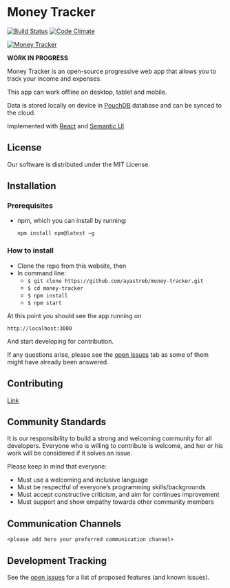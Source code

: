 # Money Tracker

[![Build Status](https://travis-ci.org/ayastreb/money-tracker.svg?branch=master)](https://travis-ci.org/ayastreb/money-tracker)
[![Code Climate](https://codeclimate.com/github/ayastreb/money-tracker/badges/gpa.svg)](https://codeclimate.com/github/ayastreb/money-tracker)

[![Money Tracker](https://moneytracker.cc/assets/screenshot.png)](https://app.moneytracker.cc)

**WORK IN PROGRESS**

Money Tracker is an open-source progressive web app that allows you to track your income and expenses.

This app can work offline on desktop, tablet and mobile.

Data is stored locally on device in [PouchDB](https://pouchdb.com/) database and can be synced to the cloud.

Implemented with [React](https://github.com/facebook/react) and [Semantic UI](https://github.com/Semantic-Org/Semantic-UI-React)

## License
Our software is distributed under the MIT License.

## Installation

### Prerequisites
- npm, which you can install by running: 

    ```npm install npm@latest –g```

### How to install
* Clone the repo from this website, then
* In command line:
  * ```$ git clone https://github.com/ayastreb/money-tracker.git```
  * ```$ cd money-tracker```
  * ```$ npm install```
  * ```$ npm start```

 At this point you should see the app running on 

 ```http://localhost:3000```

 And start developing for contribution.
 
 If any questions arise, please see the [open issues](https://github.com/ayastreb/money-tracker/issues) tab as some of them might have already been answered. 

## Contributing

[Link](https://github.com/jtran8/money-tracker-a2/blob/documentation-improvement/docs/CONTRIBUTING.md)

## Community Standards

It is our responsibility to build a strong and welcoming community for all developers. Everyone who is willing to contribute is welcome, and her or his work will be considered if it solves an issue. 

Please keep in mind that everyone:
 * Must use a welcoming and inclusive language
 * Must be respectful of everyone’s programming skills/backgrounds
 * Must accept constructive criticism, and aim for continues improvement
 * Must support and show empathy towards other community members

## Communication Channels

`<please add here your preferred communication channel>`

## Development Tracking

See the [open issues](https://github.com/ayastreb/money-tracker/issues) for a list of proposed features (and known issues).
